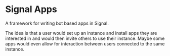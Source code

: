 # Signal Apps

A framework for writing bot based apps in Signal.

The idea is that a user would set up an instance and install apps they are
interested in and would then invite others to use their instance. Maybe some
apps would even allow for interaction between users connected to the same
instance.
